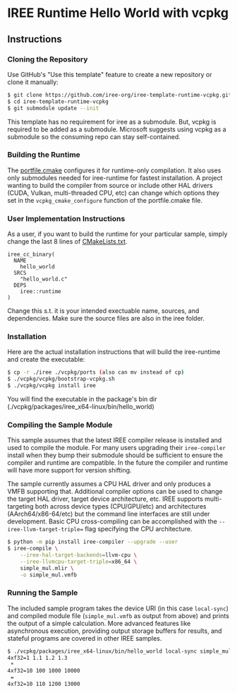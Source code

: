 # IREE Runtime Hello World with vcpkg

## Instructions

### Cloning the Repository

Use GitHub's "Use this template" feature to create a new repository or clone it
manually:

```sh
$ git clone https://github.com/iree-org/iree-template-runtime-vcpkg.git
$ cd iree-template-runtime-vcpkg
$ git submodule update --init
```

This template has no requirement for iree as a submodule. But, vcpkg is required to
be added as a submodule. Microsoft suggests using vcpkg as a submodule so the consuming 
repo can stay self-contained.

### Building the Runtime

The [portfile.cmake](./iree/portfile.cmake) configures it for runtime-only compilation.
It also uses only submodules needed for iree-runtime for fastest installation.
A project wanting to build the compiler from source or include other HAL drivers 
(CUDA, Vulkan, multi-threaded CPU, etc) can change which options they set 
in the `vcpkg_cmake_configure` function of the portfile.cmake file.

### User Implementation Instructions

As a user, if you want to build the runtime for your particular sample, simply
change the last 8 lines of [CMakeLists.txt](./iree/CMakeLists.txt).

```
iree_cc_binary(
  NAME
    hello_world
  SRCS
    "hello_world.c"
  DEPS
    iree::runtime
)
```

Change this s.t. it is your intended exectuable name, sources, and dependencies.
Make sure the source files are also in the iree folder.

### Installation

Here are the actual installation instructions that will build the iree-runtime and
create the executable:

```sh
$ cp -r ./iree ./vcpkg/ports (also can mv instead of cp)
$ ./vcpkg/vcpkg/bootstrap-vcpkg.sh
$ ./vcpkg/vcpkg install iree
```

You will find the executable in the package's bin dir 
(./vcpkg/packages/iree_x64-linux/bin/hello_world)

### Compiling the Sample Module

This sample assumes that the latest IREE compiler release is installed and used
to compile the module. For many users upgrading their `iree-compiler` install
when they bump their submodule should be sufficient to ensure the compiler and
runtime are compatible. In the future the compiler and runtime will have more
support for version shifting.

The sample currently assumes a CPU HAL driver and only produces a VMFB
supporting that. Additional compiler options can be used to change the target
HAL driver, target device architecture, etc. IREE supports multi-targeting both
across device types (CPU/GPU/etc) and architectures (AArch64/x86-64/etc) but the
command line interfaces are still under development. Basic CPU cross-compiling
can be accomplished with the `--iree-llvm-target-triple=` flag specifying the
CPU architecture.

```sh
$ python -m pip install iree-compiler --upgrade --user
$ iree-compile \
    --iree-hal-target-backends=llvm-cpu \
    --iree-llvmcpu-target-triple=x86_64 \
    simple_mul.mlir \
    -o simple_mul.vmfb
```

### Running the Sample

The included sample program takes the device URI (in this case `local-sync`) and
compiled module file (`simple_mul.vmfb` as output from above) and prints the
output of a simple calculation. More advanced features like asynchronous
execution, providing output storage buffers for results, and stateful programs
are covered in other IREE samples.

```sh
$ ./vcpkg/packages/iree_x64-linux/bin/hello_world local-sync simple_mul.vmfb
4xf32=1 1.1 1.2 1.3
 *
4xf32=10 100 1000 10000
 =
4xf32=10 110 1200 13000
```
